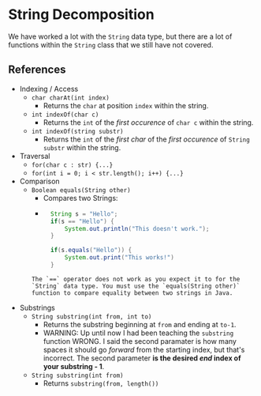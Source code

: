 # String Decomposition
We have worked a lot with the `String` data type, but there are a lot of functions within the `String` class that we still have not covered.

## References
* Indexing / Access
    * `char charAt(int index)`
        * Returns the `char` at position `index` within the string.
    * `int indexOf(char c)`
        * Returns the `int` of the _first occurence_ of `char c` within the string.
    * `int indexOf(string substr)` 
        * Returns the `int` of the _first char_ of the _first occurence_ of `String substr` within the string.
* Traversal
    * `for(char c : str) {...}`
    * `for(int i = 0; i < str.length(); i++) {...}`
* Comparison
    * `Boolean equals(String other)`
        * Compares two Strings:
        * ```Java
            String s = "Hello";
            if(s == "Hello") {
                System.out.println("This doesn't work.");
            }

            if(s.equals("Hello")) {
                System.out.print("This works!")
            }
        ```
        The `==` operator does not work as you expect it to for the `String` data type. You must use the `equals(String other)` function to compare equality between two strings in Java.

* Substrings
    * `String substring(int from, int to)`
        * Returns the substring beginning at `from` and ending at `to-1`.
        * WARNING: Up until now I had been teaching the `substring` function WRONG. I said the second paramater is how many spaces it should go _forward_ from the starting index, but that's incorrect. The second parameter **is the desired _end_ index of your substring - 1**.
    * `String substring(int from)`
        * Returns `substring(from, length())`